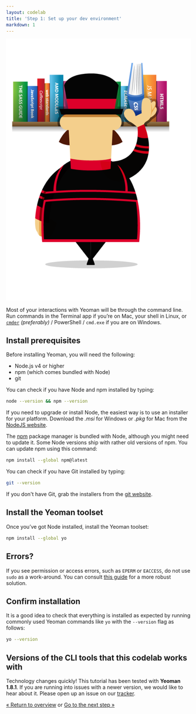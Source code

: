 ```yaml
---
layout: codelab
title: 'Step 1: Set up your dev environment'
markdown: 1
---
```


<p class="mast-holder">
  <img src="/assets/img/yeoman-004.png">
</p>

Most of your interactions with Yeoman will be through the command line. Run commands in the Terminal app if you’re on Mac, your shell in Linux, or [`cmder`](http://cmder.net/) *(preferably)* / PowerShell / `cmd.exe` if you are on Windows.

## Install prerequisites

Before installing Yeoman, you will need the following:

* Node.js v4 or higher
* npm (which comes bundled with Node)
* git

You can check if you have Node and npm installed by typing:

```sh
node --version && npm --version
```

If you need to upgrade or install Node, the easiest way is to use an installer for your platform. Download the *.msi* for Windows or *.pkg* for Mac from the [NodeJS website](https://nodejs.org/).

The [npm](https://www.npmjs.com/) package manager is bundled with Node, although you might need to update it. Some Node versions ship with rather old versions of npm. You can update npm using this command:

```sh
npm install --global npm@latest
```

You can check if you have Git installed by typing:

```sh
git --version
```
If you don't have Git, grab the installers from the [git website](https://git-scm.com/).

## Install the Yeoman toolset

Once you’ve got Node installed, install the Yeoman toolset:

```sh
npm install --global yo
```

<div class="note important">

  <h2>Errors?</h2>

  <p>If you see permission or access errors, such as <code>EPERM</code> or <code>EACCESS</code>, do not use <code>sudo</code> as a work-around. You can consult <a href="https://github.com/sindresorhus/guides/blob/master/npm-global-without-sudo.md">this guide</a> for a more robust solution.</p>

</div>

## Confirm installation

It is a good idea to check that everything is installed as expected by running commonly used Yeoman commands like `yo` with the `--version` flag as follows:

```sh
yo --version
```

<div class="note important">

  <h2>Versions of the CLI tools that this codelab works with</h2>

  <p>Technology changes quickly! This tutorial has been tested with <strong>Yeoman 1.8.1</strong>. If you are running into issues with a newer version, we would like to hear about it. Please open up an issue on our <a href="https://github.com/yeoman/yo/issues">tracker</a>.</p>

</div>

<p class="codelab-paging">
  <a href="index.html#toc">&laquo; Return to overview</a>
  or
  <a href="install-generators.html">Go to the next step &raquo;</a>
</p>
